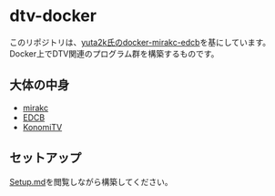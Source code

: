 # dtv-docker
このリポジトリは、[yuta2k氏のdocker-mirakc-edcb](https://github.com/yuta2k/docker-mirakc-edcb)を基にしています。  
Docker上でDTV関連のプログラム群を構築するものです。

## 大体の中身
- [mirakc](https://github.com/mirakc/mirakc)
- [EDCB](https://github.com/xtne6f/EDCB)
- [KonomiTV](https://github.com/tsukumijima/KonomiTV)

## セットアップ
[Setup.md](Setup.md)を閲覧しながら構築してください。